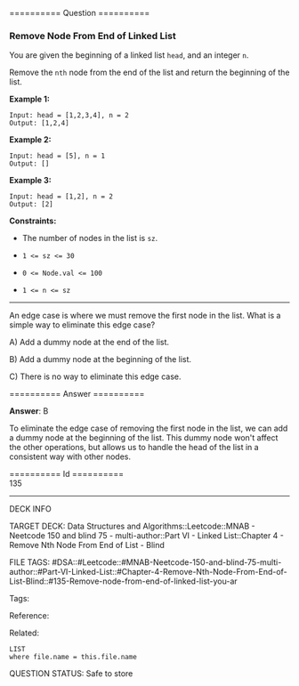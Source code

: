 ========== Question ==========  

### Remove Node From End of Linked List

You are given the beginning of a linked list `head`, and an integer `n`.

Remove the `nth` node from the end of the list and return the beginning of the list.

**Example 1:**

```
Input: head = [1,2,3,4], n = 2
Output: [1,2,4]
```

**Example 2:**

```
Input: head = [5], n = 1
Output: []
```

**Example 3:**

```
Input: head = [1,2], n = 2
Output: [2]
```

**Constraints:**

-   The number of nodes in the list is `sz`.

-   `1 <= sz <= 30`

-   `0 <= Node.val <= 100`

-   `1 <= n <= sz`

---

An edge case is where we must remove the first node in the list. What is a simple way to eliminate this edge case?

A) Add a dummy node at the end of the list.

B) Add a dummy node at the beginning of the list.

C) There is no way to eliminate this edge case.  

========== Answer ==========  

**Answer**: B

To eliminate the edge case of removing the first node in the list, we can add a dummy node at the beginning of the list. This dummy node won't affect the other operations, but allows us to handle the head of the list in a consistent way with other nodes.

========== Id ==========  
135

---

DECK INFO

TARGET DECK: Data Structures and Algorithms::Leetcode::MNAB - Neetcode 150 and blind 75 - multi-author::Part VI - Linked List::Chapter 4 - Remove Nth Node From End of List - Blind

FILE TAGS: #DSA::#Leetcode::#MNAB-Neetcode-150-and-blind-75-multi-author::#Part-VI-Linked-List::#Chapter-4-Remove-Nth-Node-From-End-of-List-Blind::#135-Remove-node-from-end-of-linked-list-you-ar

Tags:

Reference:

Related:

```dataview
LIST
where file.name = this.file.name
```

QUESTION STATUS: Safe to store
